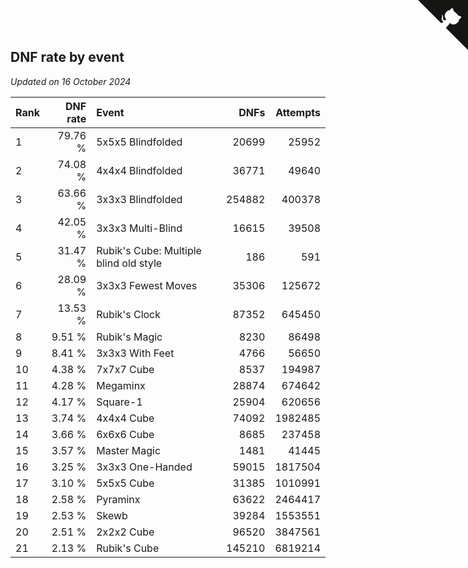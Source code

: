 ## DNF rate by event

*Updated on 16 October 2024*

| Rank | DNF rate | Event | DNFs | Attempts |
| :--- | ---: | :--- | ---: | ---: |
| 1 | 79.76 % | 5x5x5 Blindfolded | 20699 | 25952 |
| 2 | 74.08 % | 4x4x4 Blindfolded | 36771 | 49640 |
| 3 | 63.66 % | 3x3x3 Blindfolded | 254882 | 400378 |
| 4 | 42.05 % | 3x3x3 Multi-Blind | 16615 | 39508 |
| 5 | 31.47 % | Rubik's Cube: Multiple blind old style | 186 | 591 |
| 6 | 28.09 % | 3x3x3 Fewest Moves | 35306 | 125672 |
| 7 | 13.53 % | Rubik's Clock | 87352 | 645450 |
| 8 | 9.51 % | Rubik's Magic | 8230 | 86498 |
| 9 | 8.41 % | 3x3x3 With Feet | 4766 | 56650 |
| 10 | 4.38 % | 7x7x7 Cube | 8537 | 194987 |
| 11 | 4.28 % | Megaminx | 28874 | 674642 |
| 12 | 4.17 % | Square-1 | 25904 | 620656 |
| 13 | 3.74 % | 4x4x4 Cube | 74092 | 1982485 |
| 14 | 3.66 % | 6x6x6 Cube | 8685 | 237458 |
| 15 | 3.57 % | Master Magic | 1481 | 41445 |
| 16 | 3.25 % | 3x3x3 One-Handed | 59015 | 1817504 |
| 17 | 3.10 % | 5x5x5 Cube | 31385 | 1010991 |
| 18 | 2.58 % | Pyraminx | 63622 | 2464417 |
| 19 | 2.53 % | Skewb | 39284 | 1553551 |
| 20 | 2.51 % | 2x2x2 Cube | 96520 | 3847561 |
| 21 | 2.13 % | Rubik's Cube | 145210 | 6819214 |


<a href="https://github.com/JustinTimeCuber/wca_statistics" class="github-corner" aria-label="View source on Github"><svg width="80" height="80" viewBox="0 0 250 250" style="fill:#151513; color:#fff; position: absolute; top: 0; border: 0; right: 0;" aria-hidden="true"><path d="M0,0 L115,115 L130,115 L142,142 L250,250 L250,0 Z"></path><path d="M128.3,109.0 C113.8,99.7 119.0,89.6 119.0,89.6 C122.0,82.7 120.5,78.6 120.5,78.6 C119.2,72.0 123.4,76.3 123.4,76.3 C127.3,80.9 125.5,87.3 125.5,87.3 C122.9,97.6 130.6,101.9 134.4,103.2" fill="currentColor" style="transform-origin: 130px 106px;" class="octo-arm"></path><path d="M115.0,115.0 C114.9,115.1 118.7,116.5 119.8,115.4 L133.7,101.6 C136.9,99.2 139.9,98.4 142.2,98.6 C133.8,88.0 127.5,74.4 143.8,58.0 C148.5,53.4 154.0,51.2 159.7,51.0 C160.3,49.4 163.2,43.6 171.4,40.1 C171.4,40.1 176.1,42.5 178.8,56.2 C183.1,58.6 187.2,61.8 190.9,65.4 C194.5,69.0 197.7,73.2 200.1,77.6 C213.8,80.2 216.3,84.9 216.3,84.9 C212.7,93.1 206.9,96.0 205.4,96.6 C205.1,102.4 203.0,107.8 198.3,112.5 C181.9,128.9 168.3,122.5 157.7,114.1 C157.9,116.9 156.7,120.9 152.7,124.9 L141.0,136.5 C139.8,137.7 141.6,141.9 141.8,141.8 Z" fill="currentColor" class="octo-body"></path></svg></a><style>.github-corner:hover .octo-arm{animation:octocat-wave 560ms ease-in-out}@keyframes octocat-wave{0%,100%{transform:rotate(0)}20%,60%{transform:rotate(-25deg)}40%,80%{transform:rotate(10deg)}}@media (max-width:500px){.github-corner:hover .octo-arm{animation:none}.github-corner .octo-arm{animation:octocat-wave 560ms ease-in-out}}</style>
